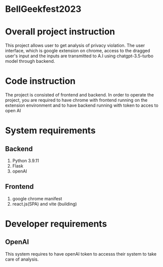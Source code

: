 # BellGeekfest2023

# Overall project instruction
This project allows user to get analysis of privacy violation. The user interface, which is google extension on chrome, access to the dragged user's input and the inputs
are transmitted to A.I using chatgpt-3.5-turbo model through backend. 

# Code instruction
The project is consisted of frontend and backend. In order to operate the project, you are required to have chrome with frontend running on the extension environment and to have 
backend running with token to acces to open AI

# System requirements
## Backend
1. Python 3.9.11
2. Flask
3. openAI

## Frontend
1. google chrome manifest
2. react.js(SPA) and vite (building)

# Developer requirements
## OpenAI
This system requires to have openAI token to accesss their system to take care of analysis.
